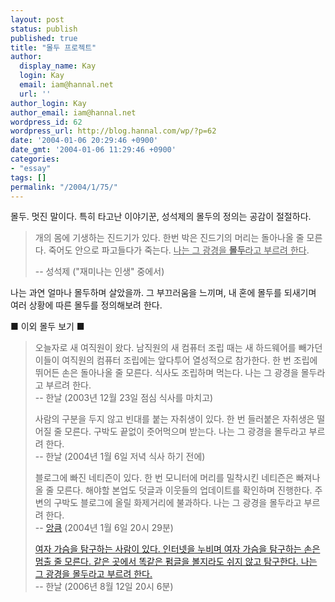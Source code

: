 ```yaml
---
layout: post
status: publish
published: true
title: "몰두 프로젝트"
author:
  display_name: Kay
  login: Kay
  email: iam@hannal.net
  url: ''
author_login: Kay
author_email: iam@hannal.net
wordpress_id: 62
wordpress_url: http://blog.hannal.com/wp/?p=62
date: '2004-01-06 20:29:46 +0900'
date_gmt: '2004-01-06 11:29:46 +0900'
categories:
- "essay"
tags: []
permalink: "/2004/1/75/"
---
```

<p>몰두. 멋진 말이다. 특히 타고난 이야기꾼, 성석제의 몰두의 정의는 공감이 절절하다.</p>
<blockquote><p>개의 몸에 기생하는 진드기가 있다. 한번 박은 진드기의 머리는 돌아나올 줄 모른다. 죽어도 안으로 파고들다가 죽는다. <u>나는 그 광경을 <b>몰두</b>라고 부르려 한다</u>.</p>
<p>-- 성석제 ("재미나는 인생" 중에서)</p></blockquote>
<p>나는 과연 얼마나 몰두하며 살았을까. 그 부끄러움을 느끼며, 내 혼에 몰두를 되새기며 여러 상황에 따른 몰두를 정의해보려 한다.</p>
<p>■ 이외 몰두 보기 ■</p>
<blockquote><p>오늘자로 새 여직원이 왔다. 남직원의 새 컴퓨터 조립 때는 새 하드웨어를 빼가던 이들이 여직원의 컴퓨터 조립에는 앞다투어 열성적으로 참가한다. 한 번 조립에 뛰어든 손은 돌아나올 줄 모른다. 식사도 조립하며 먹는다. 나는 그 광경을 몰두라고 부르려 한다.<br />
-- 한날 (2003년 12월 23일 점심 식사를 마치고)</p>
<p>사람의 구분을 두지 않고 빈대를 붙는 자취생이 있다. 한 번 들러붙은 자취생은 떨어질 줄 모른다. 구박도 끝없이 줏어먹으며 받는다. 나는 그 광경을 몰두라고 부르려 한다.<br />
-- 한날 (2004년 1월 6일 저녁 식사 하기 전에)</p>
<p>블로그에 빠진 네티즌이 있다. 한 번 모니터에 머리를 밀착시킨 네티즌은 빠져나올 줄 모른다. 해야할 본업도 덧글과 이웃들의 업데이트를 확인하며 진행한다. 주변의 구박도 블로그에 올릴 화제거리에 불과하다. 나는 그 광경을 몰두라고 부르려 한다.<br />
-- <a href="http://blog.naver.com/ddongdaegy" target="_blank">앙큼</a> (2004년 1월 6일 20시 29분)</p>
<p><a href="http://blog.hannal.com/womans_breast/">여자 가슴을 탐구하는 사람이 있다. 인터넷을 누비며 여자 가슴을 탐구하는 손은 멈출 줄 모른다. 같은 곳에서 똑같은 펌글을 볼지라도 쉬지 않고 탐구한다. 나는 그 광경을 몰두라고 부르려 한다.</a><br />
-- 한날 (2006년 8월 12일 20시 6분)
</p></blockquote>
